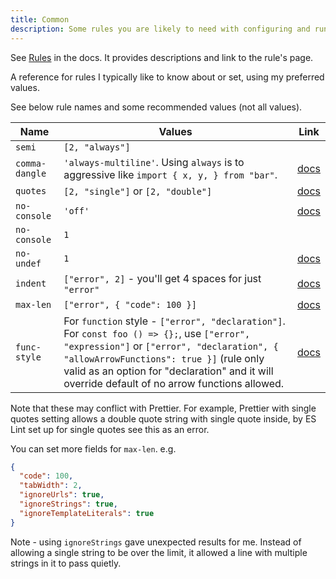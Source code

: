 ```yaml
---
title: Common
description: Some rules you are likely to need with configuring and running ESLint
---
```



See [Rules](https://eslint.org/docs/rules/) in the docs. It provides descriptions and link to the rule's page.

A reference for rules I typically like to know about or set, using my preferred values.

See below rule names and some recommended values (not all values).

| Name           | Values                                                                                                                                                                                                                                                                                 | Link                                               |
| -------------- | -------------------------------------------------------------------------------------------------------------------------------------------------------------------------------------------------------------------------------------------------------------------------------------- | -------------------------------------------------- |
| `semi`         | `[2, "always"]`                                                                                                                                                                                                                                                                        |                                                    |
| `comma-dangle` | `'always-multiline'`. Using `always` is to aggressive like `import { x, y, } from "bar"`.                                                                                                                                                                                              | [docs](https://eslint.org/docs/rules/comma-dangle) |
| `quotes`       | `[2, "single"]` or `[2, "double"]`                                                                                                                                                                                                                                                     | [docs](https://eslint.org/docs/rules/quotes)       |
| `no-console`   | `'off'`                                                                                                                                                                                                                                                                                | [docs](https://eslint.org/docs/rules/no-console)   |
| `no-console`   | `1`                                                                                                                                                                                                                                                                                    |                                                    |
| `no-undef`     | `1`                                                                                                                                                                                                                                                                                    | [docs](https://eslint.org/docs/rules/no-undef)     |
| `indent`       | `["error", 2]` - you'll get 4 spaces for just `"error"`                                                                                                                                                                                                                                | [docs](https://eslint.org/docs/rules/indent)       |
| `max-len`      | `["error", { "code": 100 }]`                                                                                                                                                                                                                                                           | [docs](https://eslint.org/docs/rules/max-len)      |
| `func-style`   | For `function` style - `["error", "declaration"]`. For `const foo () => {};`, use `["error", "expression"]` or `["error", "declaration", { "allowArrowFunctions": true }]` (rule only valid as an option for "declaration" and it will override default of no arrow functions allowed. | [docs](https://eslint.org/docs/rules/func-style)   |

Note that these may conflict with Prettier. For example, Prettier with single quotes setting allows a double quote string with single quote inside, by ES Lint set up for single quotes see this as an error.

You can set more fields for `max-len`. e.g.

```json
{
  "code": 100,
  "tabWidth": 2,
  "ignoreUrls": true,
  "ignoreStrings": true,
  "ignoreTemplateLiterals": true
}
```

Note - using `ignoreStrings` gave unexpected results for me. Instead of allowing a single string to be over the limit, it allowed a line with multiple strings in it to pass quietly.
